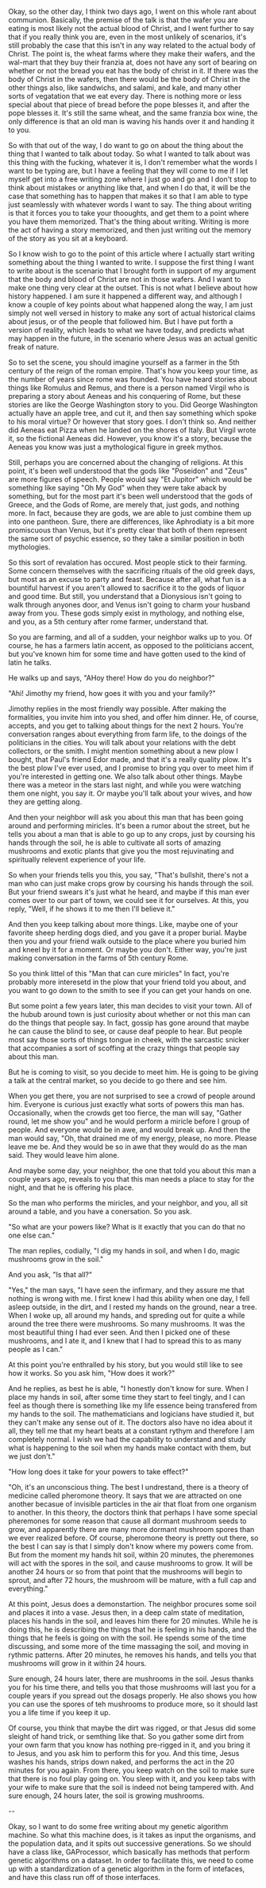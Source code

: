 Okay, so the other day, I think two days ago, I went on this whole rant about
communion. Basically, the premise of the talk is  that the wafer you are eating
is most likely not the actual blood of Christ, and I went further to say that
if you really think you are, even in the most unlikely of scenarios, it's still
probably the case that this isn't in any way related to the actual body of
Christ. The point is, the wheat farms where they make their wafers, and the
wal-mart that they buy their franzia at, does not have any sort of bearing on
whether or not the bread you eat has the body of christ in it. If there was the
body of Christ in the wafers, then there would be the body of Christ in the
other things also, like sandwichs, and salami, and kale, and many other sorts
of vegatation that we eat every day. There is nothing more or less special
about that piece of bread before the pope blesses it, and after the pope
blesses it. It's still the same wheat, and the same franzia box wine, the only
difference is that an old man is waving his hands over it and handing it to
you.

So with that out of the way, I do want to go on about the thing about the thing
that I wanted to talk about today. So what I wanted to talk about was this
thing with the fucking, whatever it is, I don't remember what the words I want
to be typing are, but I have a feeling that they will come to me if I let
myself get into a free writing zone where I just go and go and I don't stop to
think about mistakes or anything like that, and when I do that, it will be the
case that something has to happen that makes it so that I am able to type just
seamlessly with whatever words I want to say. The thing about writing is that
it forces you to take your thooughts, and get them to a point where you have
them memorized. That's the thing about writing. Writing is more the act of
having a story memorized, and then just writing out the memory of the story as
you sit at a keyboard.

So I know wish to go to the point of this article where I actually start
writing something about the thing I wanted to write. I suppose the first thing
I want to write about is the scenario that I brought forth in support of my
argument that the body and blood of Christ are not in those wafers. And I want
to make one thing very clear at the outset. This is not what I believe about
how history happened. I am sure it happened a different way, and although I
know a couple of key points about what happened along the way, I am just simply
not well versed in history to make any sort of actual historical claims about
jesus, or of the people that followed him. But I have put forth a version of
reality, which leads to what we have today, and predicts what may happen in the
future, in the scenario where Jesus was an actual genitic freak of nature.

So to set the scene, you should imagine yourself as a farmer in the 5th century
of the reign of the roman empire. That's how you keep your time, as the number
of years since rome was founded. You have heard stories about things like
Romulus and Remus, and there is a person named Virgil who is preparing a story
about Aeneas and his conquering of Rome, but these stories are like the George
Washington story to you. Did George Washington actually have an apple tree, and
cut it, and then say something which spoke to his moral virtue? Or however that
story goes. I don't think so. And neither did Aeneas eat Pizza when he landed
on the shores of Italy. But Virgil wrote it, so the fictional Aeneas did.
However, you know it's a story, because the Aeneas you know was just a
mythological figure in greek mythos.

Still, perhaps you are concerned about the changing of religions. At this
point, it's been well understood that the gods like "Poseidon" and "Zeus" are
more figures of speech. People would say "Et Jupitor" which would be something
like saying "Oh My God" when they were take aback by something, but for the
most part it's been well understood that the gods of Greece, and the Gods of
Rome, are merely that, just gods, and nothing more. In fact, because they are
gods, we are able to just combine them up into one pantheon. Sure, there are
differences, like Aphrodiaty is a bit more promiscuous than Venus, but it's
pretty clear that both of them represent the same sort of psychic essence, so
they take a similar position in both mythologies.

So this sort of revalation has occured. Most people stick to their farming.
Some concern themselves with the sacrificing rituals of the old greek days, but
most as an excuse to party and feast. Because after all, what fun is a
bountiful harvest if you aren't allowed to sacrifice it to the gods of liquor
and good time. But still, you understand that a Dionysious isn't going to walk
through anyones door, and Venus isn't going to charm your husband away from
you. These gods simply exist in mythology, and nothing else, and you, as a 5th
century after rome farmer, understand that.

So you are farming, and all of a sudden, your neighbor walks up to you. Of
course, he has a farmers latin accent, as opposed to the politicians accent,
but you've known him for some time and have gotten used to the kind of latin he
talks.

He walks up and says, "AHoy there! How do you do neighbor?"

"Ahi! Jimothy my friend, how goes it with you and your family?"

Jimothy replies in the most friendly way possible. After making the
formalities, you invite him into you shed, and offer him dinner. He, of course,
accepts, and you get to talking about things for the next 2 hours. You're
conversation ranges about everything from farm life, to the doings of the
politicians in the cities. You will talk about your relations with the debt
collectors, or the smith. I might mention something about a new plow I bought,
that Paul's friend Edor made, and that it's a really quality plow. It's the
best plow I've ever used, and I promise to bring yqu over to meet him if you're
interested in getting one. We also talk about other things. Maybe there was a
meteor in the stars last night, and while you were watching them one night, you
say it. Or maybe you'll talk about your wives, and how they are getting along.

And then your neighbor will ask you about this man that has been going around
and performing miricles. It's been a rumor about the street, but he tells you
about a man that is able to go up to any crops, just by coursing his hands
through the soil, he is able to cultivate all sorts of amazing mushrooms and
exotic plants that give you the most rejuvinating and spiritually relevent
experience of your life.

So when your friends tells you this, you say, "That's bullshit, there's not a
man who can just make crops grow by coursing his hands through the soil. But
your friend swears it's just what he heard, and maybe if this man ever comes
over to our part of town, we could see it for ourselves. At this, you reply,
"Well, if he shows it to me then I'll believe it."

And then you keep talking about more things. Like, maybe one of your favorite
sheep herding dogs died, and you gave it a proper burial. Maybe then you and
your friend walk outside to the place where you buried him and kneel by it for
a moment. Or maybe you don't. Either way, you're just making conversation in
the farms of 5th century Rome.

So you think littel of this "Man that can cure miricles" In fact, you're
probably more interesetd in the plow that your friend told you about, and you
want to go down to the smith to see if you can get your hands on one.

But some point a few years later, this man decides to visit your town. All of
the hubub around town is just curiosity about whether or not this man can do
the things that people say. In fact, gossip has gone around that maybe he can
cause the blind to see, or cause deaf people to hear. But people most say those
sorts of things tongue in cheek, with the sarcastic snicker that accompanies a
sort of scoffing at the crazy things that people say about this man.

But he is coming to visit, so you decide to meet him. He is going to be giving
a talk at the central market, so you decide to go there and see him.

When you get there, you are not surprised to see a crowd of people around him.
Everyone is curious just exactly what sorts of powers this man has.
Occasionally, when the crowds get too fierce, the man will say, "Gather round,
let me show you" and he would perform a miricle before I group of people. And
everyone would be in awe, and would break up. And then the man would say, "Oh,
that drained me of my energy, please, no more. Please leave me be. And they
would be so in awe that they would do as the man said. They would leave him
alone.

And maybe some day, your neighbor, the one that told you about this man a
couple years ago, reveals to you that this man needs a place to stay for the
night, and that he is offering his place.

So the man who performs the miricles, and your neighbor, and you, all sit
around a table, and you have a conersation. So you ask.

"So what are your powers like? What is it exactly that you can do that no one
else can."

The man replies, codially, "I dig my hands in soil, and when I do, magic
mushrooms grow in the soil."

And you ask, "Is that all?"

"Yes," the man says, "I have seen the infirmary, and they assure me that
nothing is wrong with me. I first knew I had this ability when one day, I fell
asleep outside, in the dirt, and I rested my hands on the ground, near a tree.
When I woke up, all around my hands, and spreding out for quite a while around
the tree there were mushrooms. So many mushrooms. It was the most beautiful
thing I had ever seen. And then I picked one of these mushrooms, and I ate it,
and I knew that I had to spread this to as many people as I can."

At this point you're enthralled by his story, but you would still like to see
how it works. So you ask him, "How does it work?"

And he replies, as best he is able, "I honestly don't know for sure. When I
place my hands in soil, after some time they start to feel tingly, and I can
feel as though there is something like my life essence being transfered from my
hands to the soil. The mathematicians and logicians have studied it, but they
can't make any sense out of it. The doctors also have no idea about it all,
they tell me that my heart beats at a constant rythym and therefore I am
completely normal. I wish we had the capability to understand and study what is
happening to the soil when my hands make contact with them, but we just don't."

"How long does it take for your powers to take effect?"

"Oh, it's an unconscious thing. The best I undrestand, there is a theory of
medicine called pheromone theory. It says that we are attracted on one another
becasue of invisible particles in the air that float from one organism to
another. In this theory, the doctors think that perhaps I have some special
pheremones for some reason that cause all dormant mushroom seeds to grow, and
apparently there are many more dormant mushroom spores than we ever realized
before. Of course, pheromone theory is pretty out there, so the best I can say
is that I simply don't know where my powers come from. But from the moment my
hands hit soil, within 20 minutes, the pheremones will act with the spores in
the soil, and cause mushrooms to grow. It will be another 24 hours or so from
that point that the mushrooms will begin to sprout, and after 72 hours, the
mushroom will be mature, with a full cap and everything."

At this point, Jesus does a demonstartion. The neighbor procures some soil and
places it into a vase. Jesus then, in a deep calm state of meditation, places
his hands in the soil, and leaves him there for 20 minutes. While he is doing
this, he is describing the things that he is feeling in his hands, and the
things that he feels is going on with the soil. He spends some of the time
discussing, and some more of the time massaging the soil, and moving in rythmic
patterns. After 20 minutes, he removes his hands, and tells you that mushrooms
will grow in it within 24 hours.

Sure enough, 24 hours later, there are mushrooms in the soil. Jesus thanks you
for his time there, and tells you that those mushrooms will last you for a
couple years if you spread out the dosags properly. He also shows you how you
can use the spores of teh mushrooms to produce more, so it should last you a
life time if you keep it up.

Of course, you think that maybe the dirt was rigged, or that Jesus did some
sleight of hand trick, or semthing like that. So you gather some dirt from your
own farm that you know has nothing pre-rigged in it, and you bring it to Jesus,
and you ask him to perform this for you. And this time, Jesus washes his hands,
strips down naked, and performs the act in the 20 minutes for you again. From
there, you keep watch on the soil to make sure that there is no foul play going
on. You sleep with it, and you keep tabs with your wife to make sure that the
soil is indeed not being tampered with. And sure enough, 24 hours later, the
soil is growing mushrooms.

--

Okay, so I want to do some free writing about my genetic algorithm machine. So
what this machine does, is it takes as input the organisms, and the population
data, and it spits out successive generations. So we should have a class like,
GAProcessor, which basically has methods that perform genetic algorithms on a
dataset. In order to facilitate this, we need to come up with a standardization
of a genetic algorithm in the form of intefaces, and have this class run off of
those interfaces.
